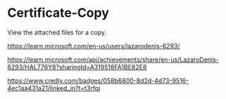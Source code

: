# Certificate-Copy

View the attached files for a copy.

https://learn.microsoft.com/en-us/users/lazarodenis-6293/

 https://learn.microsoft.com/api/achievements/share/en-us/LazaroDenis-6293/HAL776Y8?sharingId=A319518FA1BE82E8

https://www.credly.com/badges/058b6800-8d2d-4d73-9516-4ec1aa431a21/linked_in?t=t3rfqj


